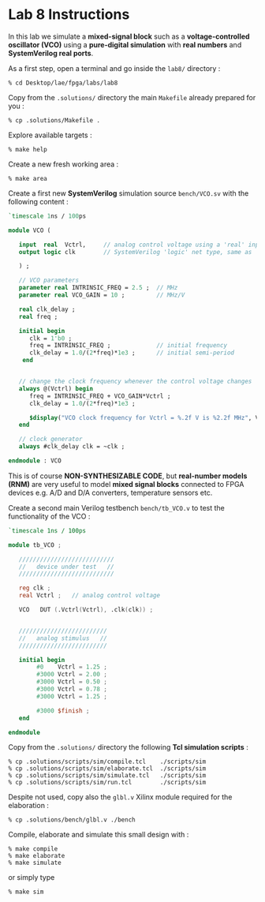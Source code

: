 # Lab 8 Instructions

In this lab we simulate a **mixed-signal block** such as a **voltage-controlled oscillator (VCO)** using a **pure-digital simulation** 
with **real numbers** and **SystemVerilog real ports**.


As a first step, open a terminal and go inside the `lab8/` directory :

```
% cd Desktop/lae/fpga/labs/lab8
```

Copy from the `.solutions/` directory the main `Makefile` already prepared for you :

```
% cp .solutions/Makefile .
```

Explore available targets :

```
% make help
```

Create a new fresh working area :

```
% make area
```

Create a first new **SystemVerilog** simulation source `bench/VCO.sv` with the following content :

```SystemVerilog
`timescale 1ns / 100ps

module VCO (

   input  real  Vctrl,     // analog control voltage using a 'real' input port, only supported by SystemVerilog
   output logic clk        // SystemVerilog 'logic' net type, same as 'reg'

   ) ;

   // VCO parameters
   parameter real INTRINSIC_FREQ = 2.5 ;  // MHz
   parameter real VCO_GAIN = 10 ;         // MHz/V

   real clk_delay ;
   real freq ;

   initial begin
      clk = 1'b0 ;
      freq = INTRINSIC_FREQ ;             // initial frequency
      clk_delay = 1.0/(2*freq)*1e3 ;      // initial semi-period
    end


   // change the clock frequency whenever the control voltage changes
   always @(Vctrl) begin
      freq = INTRINSIC_FREQ + VCO_GAIN*Vctrl ;
      clk_delay = 1.0/(2*freq)*1e3 ;

      $display("VCO clock frequency for Vctrl = %.2f V is %2.2f MHz", Vctrl, freq) ;
   end

   // clock generator
   always #clk_delay clk = ~clk ;

endmodule : VCO
```

This is of course **NON-SYNTHESIZABLE CODE**, but **real-number models (RNM)** are very useful to model **mixed signal blocks**
connected to FPGA devices e.g. A/D and D/A converters, temperature sensors etc.


Create a second main Verilog testbench `bench/tb_VCO.v` to test the functionality of the VCO :

```verilog
`timescale 1ns / 100ps

module tb_VCO ;

   ///////////////////////////
   //   device under test   //
   ///////////////////////////

   reg clk ;
   real Vctrl ;   // analog control voltage

   VCO   DUT (.Vctrl(Vctrl), .clk(clk)) ;


   /////////////////////////
   //   analog stimulus   //
   /////////////////////////

   initial begin
        #0    Vctrl = 1.25 ;
        #3000 Vctrl = 2.00 ;
        #3000 Vctrl = 0.50 ;
        #3000 Vctrl = 0.78 ;
        #3000 Vctrl = 1.25 ;

        #3000 $finish ;
   end

endmodule
```

Copy from the `.solutions/` directory the following **Tcl simulation scripts** :


```
% cp .solutions/scripts/sim/compile.tcl    ./scripts/sim
% cp .solutions/scripts/sim/elaborate.tcl  ./scripts/sim
% cp .solutions/scripts/sim/simulate.tcl   ./scripts/sim
% cp .solutions/scripts/sim/run.tcl        ./scripts/sim
```

Despite not used, copy also the `glbl.v` Xilinx module required for the elaboration :

```
% cp .solutions/bench/glbl.v ./bench
```

Compile, elaborate and simulate this small design with :

```
% make compile
% make elaborate
% make simulate
```

or simply type

```
% make sim
```



